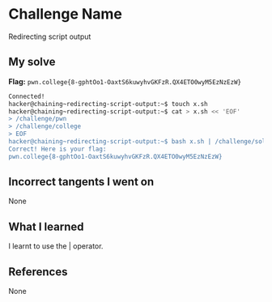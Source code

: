# Challenge Name
Redirecting script output

## My solve
**Flag:** `pwn.college{8-gphtOo1-OaxtS6kuwyhvGKFzR.QX4ETO0wyM5EzNzEzW}`


```bash
Connected!
hacker@chaining~redirecting-script-output:~$ touch x.sh
hacker@chaining~redirecting-script-output:~$ cat > x.sh << 'EOF'
> /challenge/pwn
> /challenge/college
> EOF
hacker@chaining~redirecting-script-output:~$ bash x.sh | /challenge/solve
Correct! Here is your flag:
pwn.college{8-gphtOo1-OaxtS6kuwyhvGKFzR.QX4ETO0wyM5EzNzEzW}

```

## Incorrect tangents I went on
None

## What I learned
I learnt to use the | operator.

## References 
None
